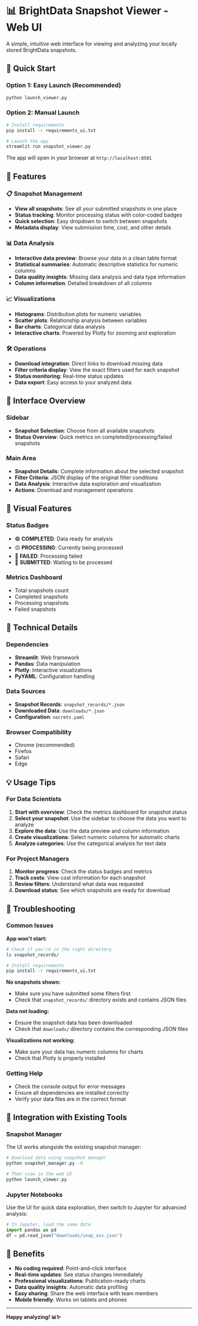 # 📊 BrightData Snapshot Viewer - Web UI

A simple, intuitive web interface for viewing and analyzing your locally stored BrightData snapshots.

## 🚀 Quick Start

### Option 1: Easy Launch (Recommended)
```bash
python launch_viewer.py
```

### Option 2: Manual Launch
```bash
# Install requirements
pip install -r requirements_ui.txt

# Launch the app
streamlit run snapshot_viewer.py
```

The app will open in your browser at `http://localhost:8501`

## 🎯 Features

### 📋 Snapshot Management
- **View all snapshots**: See all your submitted snapshots in one place
- **Status tracking**: Monitor processing status with color-coded badges
- **Quick selection**: Easy dropdown to switch between snapshots
- **Metadata display**: View submission time, cost, and other details

### 📊 Data Analysis
- **Interactive data preview**: Browse your data in a clean table format
- **Statistical summaries**: Automatic descriptive statistics for numeric columns
- **Data quality insights**: Missing data analysis and data type information
- **Column information**: Detailed breakdown of all columns

### 📈 Visualizations
- **Histograms**: Distribution plots for numeric variables
- **Scatter plots**: Relationship analysis between variables
- **Bar charts**: Categorical data analysis
- **Interactive charts**: Powered by Plotly for zooming and exploration

### 🛠️ Operations
- **Download integration**: Direct links to download missing data
- **Filter criteria display**: View the exact filters used for each snapshot
- **Status monitoring**: Real-time status updates
- **Data export**: Easy access to your analyzed data

## 📱 Interface Overview

### Sidebar
- **Snapshot Selection**: Choose from all available snapshots
- **Status Overview**: Quick metrics on completed/processing/failed snapshots

### Main Area
- **Snapshot Details**: Complete information about the selected snapshot
- **Filter Criteria**: JSON display of the original filter conditions
- **Data Analysis**: Interactive data exploration and visualization
- **Actions**: Download and management operations

## 🎨 Visual Features

### Status Badges
- 🟢 **COMPLETED**: Data ready for analysis
- 🟡 **PROCESSING**: Currently being processed
- 🔴 **FAILED**: Processing failed
- 🔵 **SUBMITTED**: Waiting to be processed

### Metrics Dashboard
- Total snapshots count
- Completed snapshots
- Processing snapshots
- Failed snapshots

## 🔧 Technical Details

### Dependencies
- **Streamlit**: Web framework
- **Pandas**: Data manipulation
- **Plotly**: Interactive visualizations
- **PyYAML**: Configuration handling

### Data Sources
- **Snapshot Records**: `snapshot_records/*.json`
- **Downloaded Data**: `downloads/*.json`
- **Configuration**: `secrets.yaml`

### Browser Compatibility
- Chrome (recommended)
- Firefox
- Safari
- Edge

## 💡 Usage Tips

### For Data Scientists
1. **Start with overview**: Check the metrics dashboard for snapshot status
2. **Select your snapshot**: Use the sidebar to choose the data you want to analyze
3. **Explore the data**: Use the data preview and column information
4. **Create visualizations**: Select numeric columns for automatic charts
5. **Analyze categories**: Use the categorical analysis for text data

### For Project Managers
1. **Monitor progress**: Check the status badges and metrics
2. **Track costs**: View cost information for each snapshot
3. **Review filters**: Understand what data was requested
4. **Download status**: See which snapshots are ready for download

## 🚨 Troubleshooting

### Common Issues

**App won't start:**
```bash
# Check if you're in the right directory
ls snapshot_records/

# Install requirements
pip install -r requirements_ui.txt
```

**No snapshots shown:**
- Make sure you have submitted some filters first
- Check that `snapshot_records/` directory exists and contains JSON files

**Data not loading:**
- Ensure the snapshot data has been downloaded
- Check that `downloads/` directory contains the corresponding JSON files

**Visualizations not working:**
- Make sure your data has numeric columns for charts
- Check that Plotly is properly installed

### Getting Help
- Check the console output for error messages
- Ensure all dependencies are installed correctly
- Verify your data files are in the correct format

## 🔄 Integration with Existing Tools

### Snapshot Manager
The UI works alongside the existing snapshot manager:
```bash
# Download data using snapshot manager
python snapshot_manager.py -d

# Then view in the web UI
python launch_viewer.py
```

### Jupyter Notebooks
Use the UI for quick data exploration, then switch to Jupyter for advanced analysis:
```python
# In Jupyter, load the same data
import pandas as pd
df = pd.read_json("downloads/snap_xxx.json")
```

## 🎉 Benefits

- **No coding required**: Point-and-click interface
- **Real-time updates**: See status changes immediately
- **Professional visualizations**: Publication-ready charts
- **Data quality insights**: Automatic data profiling
- **Easy sharing**: Share the web interface with team members
- **Mobile friendly**: Works on tablets and phones

---

**Happy analyzing! 📊✨**
